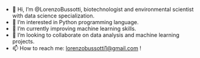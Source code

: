 - 👋 Hi, I’m @LorenzoBussotti, biotechnologist and environmental scientist with data science specialization.
- 👀 I’m interested in Python programming language.
- 🌱 I’m currently improving machine learning skills.
- 💞️ I’m looking to collaborate on data analysis and machine learning projects.
- 📫 How to reach me: lorenzobussotti1@gmail.com !

<!---
LorenzoBussotti/LorenzoBussotti is a ✨ special ✨ repository because its `README.md` (this file) appears on your GitHub profile.
You can click the Preview link to take a look at your changes.
--->

